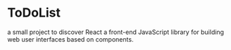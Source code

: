 # ToDoList

a small project to discover React a front-end JavaScript library for building web user interfaces based on components.